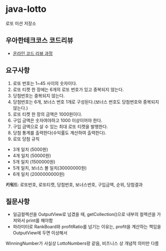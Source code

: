 # java-lotto

로또 미션 저장소

## 우아한테크코스 코드리뷰

- [온라인 코드 리뷰 과정](https://github.com/woowacourse/woowacourse-docs/blob/master/maincourse/README.md)

## 요구사항

1. 로또 번호는 1~45 사이의 숫자이다.
2. 로또 티켓 한 장에는 6개의 로또 번호가 있고 중복되지 않는다.
3. 당첨번호는 중복되지 않는다.
4. 당첨번호는 6개, 보너스 번호 1개로 구성된다.(보너스 번호도 당첨번호와 중복되지 않는다.)
5. 로또 티켓 한 장의 금액은 1000원이다.
6. 구입 금액은 숫자여야하고 1000 이상이어야 한다.
7. 구입 금액으로 살 수 있는 최대 로또 티켓을 발행한다.
8. 당첨 통계를 출력한다(수익률도 계산하여 출력한다).
9. 로또 당첨 규칙
 * 3개 일치 (5000원)
 * 4개 일치 (50000원)
 * 5개 일치 (1500000원)
 * 5개 일치, 보너스 볼 일치(30000000원)
 * 6개 일치 (2000000000원)


**키워드**: 로또번호, 로또티켓, 당첨번호, 보너스번호, 구입금액, 순위, 당첨결과


## 질문사항

* 일급컬렉션을 OutputView로 넘겼을 때, getCollection()으로 내부의 컬렉션을 가져와서 print를 해야함
* 파라미터로 RankBoard와 profitRatio를 넘기는 이유는, profit을 계산하는 책임을 OutputView에 두면 이상해서

WinningNumber가 사실상 LottoNumbers랑 같음, 비즈니스 상 개념적 의미만 다름